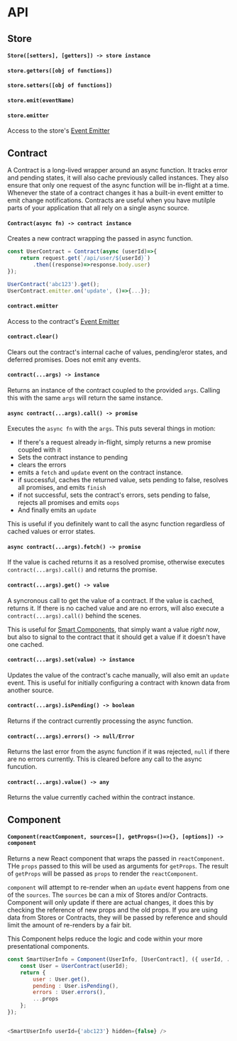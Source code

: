 # API





## Store

#### `Store([setters], [getters]) -> store instance`


#### `store.getters([obj of functions])`


#### `store.setters([obj of functions])`


#### `store.emit(eventName)`



#### `store.emitter`
Access to the store's [Event Emitter](https://nodejs.org/api/events.html#events_class_eventemitter)



## Contract
A Contract is a long-lived wrapper around an async function. It tracks error and pending states, it will also cache previously called instances. They also ensure that only one request of the async function will be in-flight at a time. Whenever the state of a contract changes it has a built-in event emitter to emit change notifications. Contracts are useful when you have mutilple parts of your application that all rely on a single async source.


#### `Contract(async fn) -> contract instance`
Creates a new contract wrapping the passed in async function.

```js
const UserContract = Contract(async (userId)=>{
	return request.get(`/api/user/${userId}`)
		.then((response)=>response.body.user)
});

UserContract('abc123').get();
UserContract.emitter.on('update', ()=>{...});
```


#### `contract.emitter`
Access to the contract's [Event Emitter](https://nodejs.org/api/events.html#events_class_eventemitter)

#### `contract.clear()`
Clears out the contract's internal cache of values, pending/eror states, and deferred promises. Does not emit any events.


#### `contract(...args) -> instance`
Returns an instance of the contract coupled to the provided `args`. Calling this with the same `args` will return the same instance.

#### `async contract(...args).call() -> promise`
Executes the `async fn` with the `args`. This puts several things in motion:
- If there's a request already in-flight, simply returns a new promise coupled with it
- Sets the contract instance to pending
- clears the errors
- emits a `fetch` and `update` event on the contract instance.
- if successful, caches the returned value, sets pending to false, resolves all promises, and emits `finish`
- if not successful, sets the contract's errors, sets pending to false, rejects all promises and emits `oops`
- And finally emits an `update`

This is useful if you definitely want to call the async function regardless of cached values or error states.


#### `async contract(...args).fetch() -> promise`
If the value is cached returns it as a resolved promise, otherwise executes `contract(...args).call()` and returns the promise.


#### `contract(...args).get() -> value`
A syncronous call to get the value of a contract. If the value is cached, returns it. If there is no cached value and are no errors, will also execute a `contract(...args).call()` behind the scenes.

This is useful for [Smart Components](), that simply want a value _right now_, but also to signal to the contract that it should get a value if it doesn't have one cached.


#### `contract(...args).set(value) -> instance`
Updates the value of the contract's cache manually, will also emit an `update` event. This is useful for initially configuring a contract with known data from another source.


#### `contract(...args).isPending() -> boolean`
Returns if the contract currently processing the async function.

#### `contract(...args).errors() -> null/Error`
Returns the last error from the async function if it was rejected, `null` if there are no errors currently. This is cleared before any call to the async funcution.

#### `contract(...args).value() -> any`
Returns the value currently cached within the contract instance.


## Component


#### `Component(reactComponent, sources=[], getProps=()=>{}, [options]) -> component`
Returns a new React component that wraps the passed in `reactComponent`. THe `props` passed to this will be used as arguments for `getProps`. The result of `getProps` will be passed as `props` to render the `reactComponent`.

`component` will attempt to re-render when an `update` event happens from one of the `sources`. The `sources` be can a mix of Stores and/or Contracts. Component will only update if there are actual changes, it does this by checking the reference of new props and the old props. If you are using data from Stores or Contracts, they will be passed by reference and should limit the amount of re-renders by a fair bit.

This Component helps reduce the logic and code within your more presentational components.

```js
const SmartUserInfo = Component(UserInfo, [UserContract], ({ userId, ...props})=>{
	const User = UserContract(userId);
	return {
		user : User.get(),
		pending : User.isPending(),
		errors : User.errors(),
		...props
	};
});


<SmartUserInfo userId={'abc123'} hidden={false} />
```


